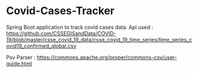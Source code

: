 # Covid-Cases-Tracker
Spring Boot application to track covid cases data.
Api used : https://github.com/CSSEGISandData/COVID-19/blob/master/csse_covid_19_data/csse_covid_19_time_series/time_series_covid19_confirmed_global.csv

Psv Parser : https://commons.apache.org/proper/commons-csv/user-guide.html
